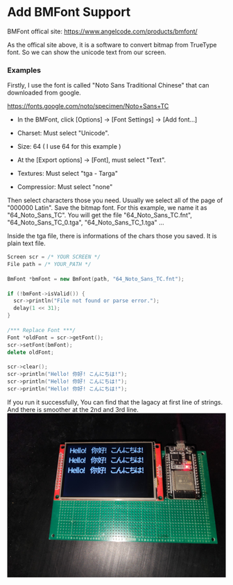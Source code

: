 # Add BMFont Support

BMFont offical site: https://www.angelcode.com/products/bmfont/

As the offical site above, it is a software to convert bitmap from TrueType font.
So we can show the unicode text from our screen.

### Examples

Firstly, I use the font is called "Noto Sans Traditional Chinese" that can downloaded from google.

https://fonts.google.com/noto/specimen/Noto+Sans+TC

- In the BMFont, click [Options] -> [Font Settings] -> [Add font...]

- Charset: Must select "Unicode".

- Size: 64 ( I use 64 for this example )

- At the [Export options] -> [Font], must select "Text".
- Textures: Must select "tga - Targa"
- Compressior: Must select "none"

Then select characters those you need. Usually we select all of the page of "000000 Latin". Save the bitmap font. For this example, we name it as "64_Noto_Sans_TC". You will get the file "64_Noto_Sans_TC.fnt", "64_Noto_Sans_TC_0.tga", "64_Noto_Sans_TC_1.tga" ...

Inside the tga file, there is informations of the chars those you saved. It is plain text file.

```cpp
Screen scr = /* YOUR SCREEN */
File path = /* YOUR_PATH */

BmFont *bmFont = new BmFont(path, "64_Noto_Sans_TC.fnt");

if (!bmFont->isValid()) {
  scr->println("File not found or parse error.");
  delay(1 << 31);
}

/*** Replace Font ***/
Font *oldFont = scr->getFont();
scr->setFont(bmFont);
delete oldFont;

scr->clear();
scr->println("Hello! 你好! こんにちは!");
scr->println("Hello! 你好! こんにちは!");
scr->println("Hello! 你好! こんにちは!");
```

If you run it successfully, You can find that the lagacy at first line of strings. And there is smoother at the 2nd and 3rd line.
![image](/BmFont.jpg)
